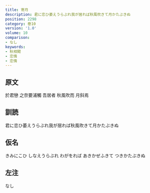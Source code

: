 ```yaml
---
title: 寄月
description: 君に恋ひ萎えうらぶれ我が居れば秋風吹きて月かたぶきぬ
position: 2298
category: 巻10
version: '1.0'
volume: 10
comparison:
- なし
keywords:
- 秋相聞
- 恋情
- 恋情
---
```


## 原文

於君戀 之奈要浦觸 吾居者 秋風吹而 月斜焉

## 訓読

君に恋ひ萎えうらぶれ我が居れば秋風吹きて月かたぶきぬ

## 仮名

きみにこひ しなえうらぶれ わがをれば あきかぜふきて つきかたぶきぬ

## 左注

なし

